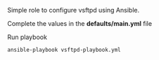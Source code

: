 Simple role to configure vsftpd using Ansible.

Complete the values in the <b>defaults/main.yml</b> file

Run playbook

<code>ansible-playbook vsftpd-playbook.yml</code>
